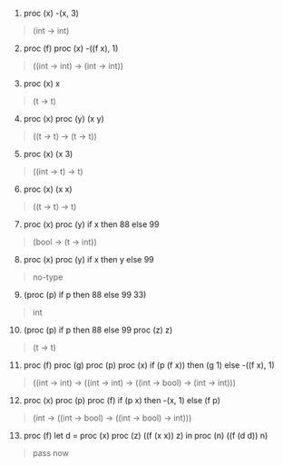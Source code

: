 1. proc (x) -(x, 3)
> (int -> int)
2. proc (f) proc (x) -((f x), 1)
> ((int -> int) -> (int -> int))
3. proc (x) x
> (t -> t)
4. proc (x) proc (y) (x y)
> ((t -> t) -> (t -> t))
5. proc (x) (x 3)
> ((int -> t) -> t)
6. proc (x) (x x)
> ((t -> t) -> t)
7. proc (x) proc (y) if x then 88 else 99
> (bool -> (t -> int))
8. proc (x) proc (y) if x then y else 99
> no-type
9. (proc (p) if p then 88 else 99
    33)
> int
10. (proc (p) if p then 88 else 99
    proc (z) z)
> (t -> t)
11. proc (f)
     proc (g)
      proc (p)
       proc (x) if (p (f x)) then (g 1) else -((f x), 1)
> ((int -> int)
   -> ((int -> int)
      	-> ((int -> bool)
         	 -> (int -> int)))
12. proc (x)
	 proc (p)
	  proc (f)
	   if (p x) then -(x, 1) else (f p)
> (int ->
    ((int -> bool)
      -> ((int -> bool)
          -> int)))
13. proc (f)
     let d = proc (x)
              proc (z) ((f (x x)) z)
     in proc (n) ((f (d d)) n)
> pass now
